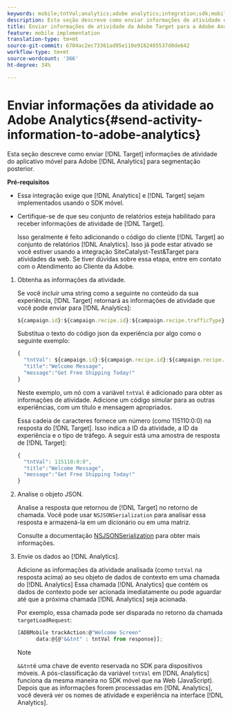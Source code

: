 ```yaml
---
keywords: mobile;tntVal;analytics;adobe analytics;integration;sdk;mobile sdk;
description: Esta seção descreve como enviar informações de atividade do aplicativo móvel Adobe Target para a Adobe Analytics para segmentação postAhoc.
title: Enviar informações de atividade da Adobe Target para a Adobe Analytics
feature: mobile implementation
translation-type: tm+mt
source-git-commit: 6704ac2ec73361ad95e110e9182485537d0de642
workflow-type: tm+mt
source-wordcount: '366'
ht-degree: 34%

---
```



# Enviar informações da atividade ao Adobe Analytics{#send-activity-information-to-adobe-analytics}

Esta seção descreve como enviar [!DNL Target] informações de atividade do aplicativo móvel para Adobe [!DNL Analytics] para segmentação posterior.

**Pré-requisitos**

* Essa integração exige que [!DNL Analytics] e [!DNL Target] sejam implementados usando o SDK móvel.
* Certifique-se de que seu conjunto de relatórios esteja habilitado para receber informações de atividade de [!DNL Target].

   Isso geralmente é feito adicionando o código do cliente [!DNL Target] ao conjunto de relatórios [!DNL Analytics]. Isso já pode estar ativado se você estiver usando a integração SiteCatalyst-Test&amp;Target para atividades da web. Se tiver dúvidas sobre essa etapa, entre em contato com o Atendimento ao Cliente da Adobe.

1. Obtenha as informações da atividade.

   Se você incluir uma string como a seguinte no conteúdo da sua experiência, [!DNL Target] retornará as informações de atividade que você pode enviar para [!DNL Analytics]:

   ```javascript
   ${campaign.id}:${campaign.recipe.id}:${campaign.recipe.trafficType}
   ```

   Substitua o texto do código json da experiência por algo como o seguinte exemplo:

   ```javascript
   { 
     "tntVal": ${campaign.id}:${campaign.recipe.id}:${campaign.recipe.trafficType}", 
     "title":"Welcome Message", 
     "message":"Get Free Shipping Today!" 
   }
   ```

   Neste exemplo, um nó com a variável `tntVal` é adicionado para obter as informações de atividade. Adicione um código simular para as outras experiências, com um título e mensagem apropriados.

   Essa cadeia de caracteres fornece um número (como 115110:0:0) na resposta do [!DNL Target]. Isso indica a ID da atividade, a ID da experiência e o tipo de tráfego. A seguir está uma amostra de resposta de [!DNL Target]:

   ```javascript
   { 
     "tntVal": 115110:0:0", 
     "title":"Welcome Message", 
     "message":"Get Free Shipping Today!" 
   }
   ```

1. Analise o objeto JSON.

   Analise a resposta que retornou de [!DNL Target] no retorno de chamada. Você pode usar `NSJSONSerialization` para analisar essa resposta e armazená-la em um dicionário ou em uma matriz.

   Consulte a documentação [NSJSONSerialization](https://developer.apple.com/library/ios/documentation/Foundation/Reference/NSJSONSerialization_Class/#//apple_ref/occ/clm/NSJSONSerialization/JSONObjectWithData:options:error) para obter mais informações.

1. Envie os dados ao [!DNL Analytics].

   Adicione as informações da atividade analisada (como `tntVal` na resposta acima) ao seu objeto de dados de contexto em uma chamada do [!DNL Analytics] Essa chamada [!DNL Analytics] que contém os dados de contexto pode ser acionada imediatamente ou pode aguardar até que a próxima chamada [!DNL Analytics] seja acionada.

   Por exemplo, essa chamada pode ser disparada no retorno da chamada `targetLoadRequest`:

   ```javascript
   [ADBMobile trackAction:@"Welcome Screen"  
         data:@{@"&&tnt" : tntVal from response}];
   ```

   >[!NOTE]
   >
   >`&&tnt`é uma chave de evento reservada no SDK para dispositivos móveis. A pós-classificação da variável `tntVal` em [!DNL Analytics] funciona da mesma maneira no SDK móvel que na Web (JavaScript). Depois que as informações forem processadas em [!DNL Analytics], você deverá ver os nomes de atividade e experiência na interface [!DNL Analytics].

